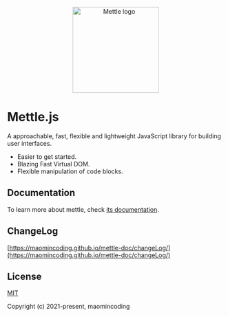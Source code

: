 <p align="center"><a href="https://maomincoding.github.io/mettle-doc" target="_blank" rel="noopener noreferrer"><img width="200" src="https://maomincoding.github.io/mettle-doc/logo.png" alt="Mettle logo"></a></p>

# Mettle.js

A approachable, fast, flexible and lightweight JavaScript library for building user interfaces.

- Easier to get started.
- Blazing Fast Virtual DOM.
- Flexible manipulation of code blocks.

## Documentation

To learn more about mettle, check [its documentation](https://maomincoding.github.io/mettle-doc/).

## ChangeLog

[https://maomincoding.github.io/mettle-doc/changeLog/](https://maomincoding.github.io/mettle-doc/changeLog/)

## License

[MIT](http://opensource.org/licenses/MIT)

Copyright (c) 2021-present, maomincoding
